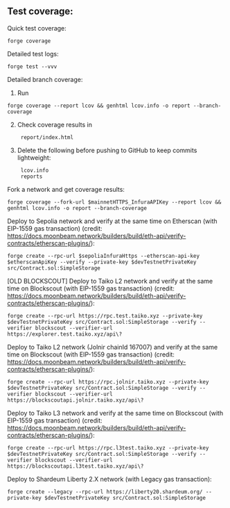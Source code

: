 ## Test coverage:

Quick test coverage:
```shell
forge coverage
```
Detailed test logs:
```shell
forge test --vvv
```
Detailed branch coverage:

1. Run 
```shell
forge coverage --report lcov && genhtml lcov.info -o report --branch-coverage
```
2. Check coverage results in

        report/index.html

3. Delete the following before pushing to GitHub to keep commits lightweight:

        lcov.info
        reports
        
Fork a network and get coverage results:
```shell
forge coverage --fork-url $mainnetHTTPS_InfuraAPIKey --report lcov && genhtml lcov.info -o report --branch-coverage
```
Deploy to Sepolia network and verify at the same time on Etherscan (with EIP-1559 gas transaction) (credit: https://docs.moonbeam.network/builders/build/eth-api/verify-contracts/etherscan-plugins/):
```shell
forge create --rpc-url $sepoliaInfuraHttps --etherscan-api-key $etherscanApiKey --verify --private-key $devTestnetPrivateKey src/Contract.sol:SimpleStorage
```
[OLD BLOCKSCOUT] Deploy to Taiko L2 network and verify at the same time on Blockscout (with EIP-1559 gas transaction) (credit: https://docs.moonbeam.network/builders/build/eth-api/verify-contracts/etherscan-plugins/):
```shell
forge create --rpc-url https://rpc.test.taiko.xyz --private-key $devTestnetPrivateKey src/Contract.sol:SimpleStorage --verify --verifier blockscout --verifier-url https://explorer.test.taiko.xyz/api\? 
```
Deploy to Taiko L2 network (Jolnir chainId 167007) and verify at the same time on Blockscout (with EIP-1559 gas transaction) (credit: https://docs.moonbeam.network/builders/build/eth-api/verify-contracts/etherscan-plugins/):
```shell
forge create --rpc-url https://rpc.jolnir.taiko.xyz --private-key $devTestnetPrivateKey src/Contract.sol:SimpleStorage --verify --verifier blockscout --verifier-url https://blockscoutapi.jolnir.taiko.xyz/api\?
```
Deploy to Taiko L3 network and verify at the same time on Blockscout (with EIP-1559 gas transaction) (credit: https://docs.moonbeam.network/builders/build/eth-api/verify-contracts/etherscan-plugins/):
```shell
forge create --rpc-url https://rpc.l3test.taiko.xyz --private-key $devTestnetPrivateKey src/Contract.sol:SimpleStorage --verify --verifier blockscout --verifier-url https://blockscoutapi.l3test.taiko.xyz/api\?
```
Deploy to Shardeum Liberty 2.X network (with Legacy gas transaction):
```shell
forge create --legacy --rpc-url https://liberty20.shardeum.org/ --private-key $devTestnetPrivateKey src/Contract.sol:SimpleStorage
```

